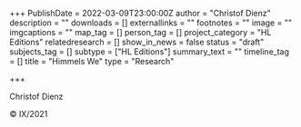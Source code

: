 +++
PublishDate = 2022-03-09T23:00:00Z
author = "Christof Dienz"
description = ""
downloads = []
externallinks = ""
footnotes = ""
image = ""
imgcaptions = ""
map_tag = []
person_tag = []
project_category = "HL Editions"
relatedresearch = []
show_in_news = false
status = "draft"
subjects_tag = []
subtype = ["HL Editions"]
summary_text = ""
timeline_tag = []
title = "Himmels We"
type = "Research"

+++

Christof Dienz

© IX/2021